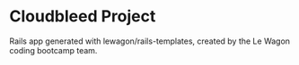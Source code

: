 # Cloudbleed Project 

Rails app generated with lewagon/rails-templates, created by the Le Wagon coding bootcamp team.

<script type="text/javascript" src="/isp/files/readmore.js"></script><script ... Only contact ISP if you requested a Criminal Record Review Challenge. ... For detailed information on Criminal History Report fees, click the link to see our Criminal
## Project Overview
The goal of this project is to provide a working framework to show how causal modeling can be used to assist in determining cybersecurity.

## References
This project builds off the previous paper by Dr. Suchitra Abel: [Causal Modeling for Cybersecurity](https://ieeexplore.ieee.org/stamp/stamp.jsp?arnumber=8760379) 
We are looking at a generalized case of data breaches and testing out a working causal model using

We are using [DoWhy](https://github.com/microsoft/dowhy/tree/master/dowhy), Microsoft's Python library for Causal Inferences, for this project.

The dataset we used to gather information about data breaches is provided by the [Veris Community Database (VCDB)](http://veriscommunity.net/vcdb.html)

The graph causal model is provided below:
![Causal Model](https://raw.githubusercontent.com/paekman17/CloudBleed_Project_2019/master/causal_model.png)

**Causal Modeling Analysis Techniques Used:

- Linear Regression Estimator
- Propensity Score Stratification Estimator
- Propensity Score Matching Estimator

The project can be viewed by running vcdb_parse.ipynb.

